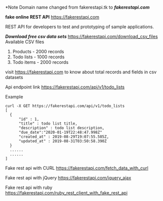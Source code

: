 *Note Domain name changed from fakerestapi.tk to ***fakerestapi.com***

**fake online REST API**
https://fakerestapi.com

REST API for developers to test and prototyping of sample applications.

***Download free csv data sets***
https://fakerestapi.com/download_csv_files
Available CSV files

1. Products - 2000 records
2. Todo lists - 1000 records
3. Todo items - 2000 records

visit https://fakerestapi.com  to know about total records and fields in csv datasets


Api endpoint link https://fakerestapi.com/api/v1/todo_lists

Example

```
curl -X GET https://fakerestapi.com/api/v1/todo_lists
[
  {
	  "id" : 1,
	  "title" : todo list title,
	  "description" : todo list description,
	  "due_date":"2020-01-19T22:48:47.998Z"
	  "created_at" : 2019-08-29T19:07:55.585Z,
	  "updated_at" : 2019-08-31T03:50:58.390Z
  }
  ......
  ......
]
```
        

Fake rest api with CURL https://fakerestapi.com/fetch_data_with_curl

Fake rest api with jQuery https://fakerestapi.com/jquery_ajax

Fake rest api with ruby https://fakerestapi.com/ruby_rest_client_with_fake_rest_api
